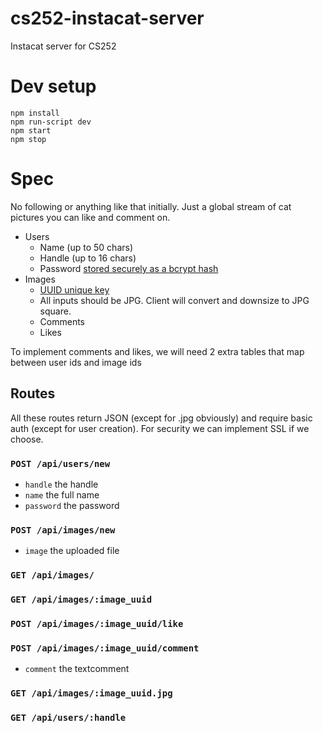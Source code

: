 # cs252-instacat-server

Instacat server for CS252

# Dev setup

```
npm install
npm run-script dev
npm start
npm stop
```

# Spec

No following or anything like that initially. Just a global stream of cat pictures you can like and comment on.

* Users
  * Name (up to 50 chars)
  * Handle (up to 16 chars)
  * Password [stored securely as a bcrypt hash](http://codahale.com/how-to-safely-store-a-password/)
* Images
  * [UUID unique key](https://github.com/broofa/node-uuid)
  * All inputs should be JPG. Client will convert and downsize to JPG square.
  * Comments
  * Likes

To implement comments and likes, we will need 2 extra tables that map between user ids and image ids

## Routes

All these routes return JSON (except for .jpg obviously) and require basic auth (except for user creation). For security we can implement SSL if we choose.

### `POST /api/users/new`

* `handle` the handle
* `name` the full name
* `password` the password

### `POST /api/images/new`

* `image` the uploaded file

### `GET /api/images/`

### `GET /api/images/:image_uuid`

### `POST /api/images/:image_uuid/like`

### `POST /api/images/:image_uuid/comment`

* `comment` the textcomment

### `GET /api/images/:image_uuid.jpg`

### `GET /api/users/:handle`
